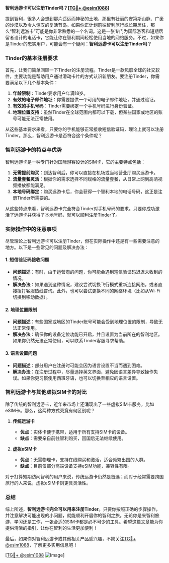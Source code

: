 **智利远游卡可以注册Tinder吗？[[TG💪+ @esim1088](https://t.me/s/esim1088)]**

提到智利，很多人会想到那片遥远而神秘的土地，那里有壮丽的安第斯山脉、广袤的沙漠以及令人惊叹的复活节岛。如果你正计划前往智利旅行或长期居住，那么“智利远游卡”可能是你非常熟悉的一个名词。这是一张专门为国际游客和短期居留者设计的电话卡，它能让你在智利期间轻松使用当地的网络服务。不过，如果你是Tinder的忠实用户，可能会有一个疑问：**智利远游卡可以注册Tinder吗？**

### Tinder的基本注册要求

首先，让我们简单回顾一下Tinder的注册流程。Tinder是一款风靡全球的社交软件，主要功能是帮助用户通过滑动卡片的方式认识新朋友。要注册Tinder，你需要满足以下几个基本条件：

1. **年龄限制**：Tinder要求用户年满18岁。
2. **有效的电子邮件地址**：你需要提供一个可用的电子邮件地址，并通过验证。
3. **有效的手机号码**：Tinder需要绑定一个手机号码进行身份验证。
4. **地理位置支持**：虽然Tinder在全球范围内都可以下载，但某些国家或地区的账号可能无法正常使用。

从这些基本要求来看，只要你的手机能够正常接收短信验证码，理论上就可以注册Tinder。那么，智利远游卡是否符合这个条件呢？

### 智利远游卡的特点与优势

智利远游卡是一种专门针对国际游客设计的SIM卡，它的主要特点包括：

1. **无需提前购买**：到达智利后，你可以直接在机场或当地营业厅购买远游卡。
2. **流量套餐灵活**：根据你的需求选择不同规格的流量套餐，从日常上网到高清视频播放都能满足。
3. **本地号码绑定**：购买远游卡后，你会获得一个智利本地的电话号码，这正是注册Tinder所需要的。

从这些特点来看，智利远游卡完全符合Tinder对手机号码的要求。只要你成功激活了远游卡并获得了本地号码，就可以顺利注册Tinder了。

### 实际操作中的注意事项

尽管理论上智利远游卡可以注册Tinder，但在实际操作中还是有一些需要注意的地方。以下是一些常见的问题及解决办法：

#### 1. **短信验证码接收问题**
   - **问题描述**：有时，由于运营商的问题，你可能会遇到短信验证码迟迟未收到的情况。
   - **解决办法**：如果遇到这种情况，建议尝试切换飞行模式重新连接网络，或者直接拨打客服热线咨询。此外，也可以尝试更换不同的网络环境（比如从Wi-Fi切换到移动数据）。

#### 2. **地理位置限制**
   - **问题描述**：有些国家或地区的Tinder账号可能会受到地理位置的限制，导致无法正常使用。
   - **解决办法**：确保你的设备定位功能已开启，并且设置为当前所在的智利地区。如果你仍然无法正常使用，可以联系Tinder客服寻求帮助。

#### 3. **语言设置问题**
   - **问题描述**：部分用户在注册时可能会因为语言设置不当而遇到困难。
   - **解决办法**：在注册过程中，尽量选择英文界面，避免因语言差异导致操作失误。如果你更习惯使用西班牙语，也可以切换至相应的语言设置。

### 智利远游卡与其他虚拟SIM卡的对比

除了传统的智利远游卡，近年来市场上还涌现出了一些虚拟SIM卡服务，比如eSIM卡。那么，这两种方式究竟有何区别呢？

1. **传统远游卡**
   - **优点**：实体卡便于携带，适用于所有支持SIM卡的设备。
   - **缺点**：需要亲自前往智利购买，回国后无法继续使用。

2. **虚拟eSIM卡**
   - **优点**：无需物理卡，支持在线购买和激活，适合频繁出国的人群。
   - **缺点**：目前仅部分高端设备支持eSIM功能，兼容性有限。

对于打算短期访问智利的用户来说，传统远游卡仍然是首选；而对于经常需要跨国旅行的人来说，虚拟eSIM卡则更具灵活性。

### 总结

综上所述，**智利远游卡完全可以用来注册Tinder**。只要你按照正确的步骤操作，并注意解决可能出现的小问题，就能顺利开启你的智利之旅。无论你是来智利旅游、学习还是工作，一张合适的SIM卡都是必不可少的工具。希望这篇文章能为你提供清晰的指引，让你在智利的生活更加便利！

最后，如果你对智利远游卡或其他相关产品感兴趣，不妨关注[TG💪+ @esim1088](https://t.me/s/esim1088)，了解更多实用信息吧！

[[TG💪+ @esim1088](https://t.me/s/esim1088) ![Image](https://i.postimg.cc/4NQfJmqS/Snipaste-2025-05-13-00-14-12.png)]